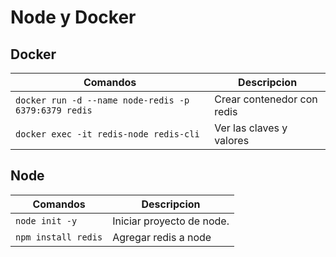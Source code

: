 # Node y Docker

## Docker

| Comandos                                             | Descripcion                |
| ---------------------------------------------------- | -------------------------- |
| `docker run -d --name node-redis -p 6379:6379 redis` | Crear contenedor con redis |
| `docker exec -it redis-node redis-cli`               | Ver las claves y valores   |

## Node

| Comandos            | Descripcion              |
| ------------------- | ------------------------ |
| `node init -y`      | Iniciar proyecto de node. |
| `npm install redis` | Agregar redis a node     |
